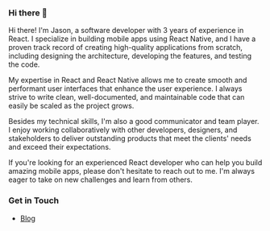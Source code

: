 ### Hi there 👋

<!-- <img align="right" src="https://github-readme-stats.vercel.app/api?username=bhaltair&show_icons=true&icon_color=0366d6&text_color=24292e&bg_color=ffffff&hide_title=true" /> -->

Hi there! I'm Jason, a software developer with 3 years of experience in React. I specialize in building mobile apps using React Native, and I have a proven track record of creating high-quality applications from scratch, including designing the architecture, developing the features, and testing the code.

My expertise in React and React Native allows me to create smooth and performant user interfaces that enhance the user experience. I always strive to write clean, well-documented, and maintainable code that can easily be scaled as the project grows.

Besides my technical skills, I'm also a good communicator and team player. I enjoy working collaboratively with other developers, designers, and stakeholders to deliver outstanding products that meet the clients' needs and exceed their expectations.

If you're looking for an experienced React developer who can help you build amazing mobile apps, please don't hesitate to reach out to me. I'm always eager to take on new challenges and learn from others.

### Get in Touch
- [Blog](https://www.yuque.com/u3641)

<!--
**bhaltair/bhaltair** is a ✨ _special_ ✨ repository because its `README.md` (this file) appears on your GitHub profile.

Here are some ideas to get you started:

- 🔭 I’m currently working on ...
- 🌱 I’m currently learning ...
- 👯 I’m looking to collaborate on ...
- 🤔 I’m looking for help with ...
- 💬 Ask me about ...
- 📫 How to reach me: ...
- 😄 Pronouns: ...
- ⚡ Fun fact: ...
-->

<!-- 
[![Page Views Count](https://badges.toozhao.com/badges/01EH14PJ2CNYARC29FF4BY4C56/green.svg)](https://badges.toozhao.com/badges/01EH14PJ2CNYARC29FF4BY4C56/green.svg "Get your own page views count badge on badges.toozhao.com") -->
